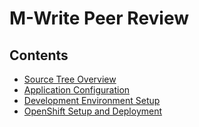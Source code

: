 # M-Write Peer Review

## Contents

* [Source Tree Overview](docs/source-tree-overview.md)
* [Application Configuration](docs/application-configuration.md)
* [Development Environment Setup](docs/development-environment-setup.md)
* [OpenShift Setup and Deployment](docs/openshift-setup-and-deployment.md)
